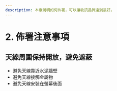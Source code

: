 ```yaml
---
description: 本章說明如何佈署，可以讓收訊品質達到最好。
---
```


# 2. 佈署注意事項

## ​天線周圍保持開放，避免遮蔽

* 避免天線靠近水泥牆壁
* 避免天線接觸金屬物
* 避免天線安裝在螢幕後面 



